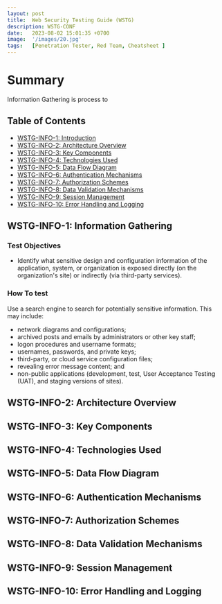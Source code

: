 ```yaml
---
layout: post
title:  Web Security Testing Guide (WSTG)
description: WSTG-CONF
date:   2023-08-02 15:01:35 +0700
image:  '/images/20.jpg'
tags:   [Penetration Tester, Red Team, Cheatsheet ]
---
```


# Summary

Information  Gathering is process to


## Table of Contents

- [WSTG-INFO-1: Introduction](#wstg-info-1-introduction)
- [WSTG-INFO-2: Architecture Overview](#wstg-info-2-architecture-overview)
- [WSTG-INFO-3: Key Components](#wstg-info-3-key-components)
- [WSTG-INFO-4: Technologies Used](#wstg-info-4-technologies-used)
- [WSTG-INFO-5: Data Flow Diagram](#wstg-info-5-data-flow-diagram)
- [WSTG-INFO-6: Authentication Mechanisms](#wstg-info-6-authentication-mechanisms)
- [WSTG-INFO-7: Authorization Schemes](#wstg-info-7-authorization-schemes)
- [WSTG-INFO-8: Data Validation Mechanisms](#wstg-info-8-data-validation-mechanisms)
- [WSTG-INFO-9: Session Management](#wstg-info-9-session-management)
- [WSTG-INFO-10: Error Handling and Logging](#wstg-info-10-error-handling-and-logging)

## <a id="wstg-info-1-introduction"></a>WSTG-INFO-1: Information Gathering

### Test Objectives
- Identify what sensitive design and configuration information of the application, system, or organization is exposed directly (on the organization's site) or indirectly (via third-party services).

### How To test
Use a search engine to search for potentially sensitive information. This may include:
- network diagrams and configurations;
- archived posts and emails by administrators or other key staff;
- logon procedures and username formats;
- usernames, passwords, and private keys;
- third-party, or cloud service configuration files;
- revealing error message content; and
- non-public applications (development, test, User Acceptance Testing (UAT), and staging versions of sites).

## <a id="wstg-info-2-architecture-overview"></a>WSTG-INFO-2: Architecture Overview

<!-- Your content for WSTG-INFO-2 goes here -->

## <a id="wstg-info-3-key-components"></a>WSTG-INFO-3: Key Components

<!-- Your content for WSTG-INFO-3 goes here -->

## <a id="wstg-info-4-technologies-used"></a>WSTG-INFO-4: Technologies Used

<!-- Your content for WSTG-INFO-4 goes here -->

## <a id="wstg-info-5-data-flow-diagram"></a>WSTG-INFO-5: Data Flow Diagram

<!-- Your content for WSTG-INFO-5 goes here -->

## <a id="wstg-info-6-authentication-mechanisms"></a>WSTG-INFO-6: Authentication Mechanisms

<!-- Your content for WSTG-INFO-6 goes here -->

## <a id="wstg-info-7-authorization-schemes"></a>WSTG-INFO-7: Authorization Schemes

<!-- Your content for WSTG-INFO-7 goes here -->

## <a id="wstg-info-8-data-validation-mechanisms"></a>WSTG-INFO-8: Data Validation Mechanisms

<!-- Your content for WSTG-INFO-8 goes here -->

## <a id="wstg-info-9-session-management"></a>WSTG-INFO-9: Session Management

<!-- Your content for WSTG-INFO-9 goes here -->

## <a id="wstg-info-10-error-handling-and-logging"></a>WSTG-INFO-10: Error Handling and Logging

<!-- Your content for WSTG-INFO-10 goes here -->
